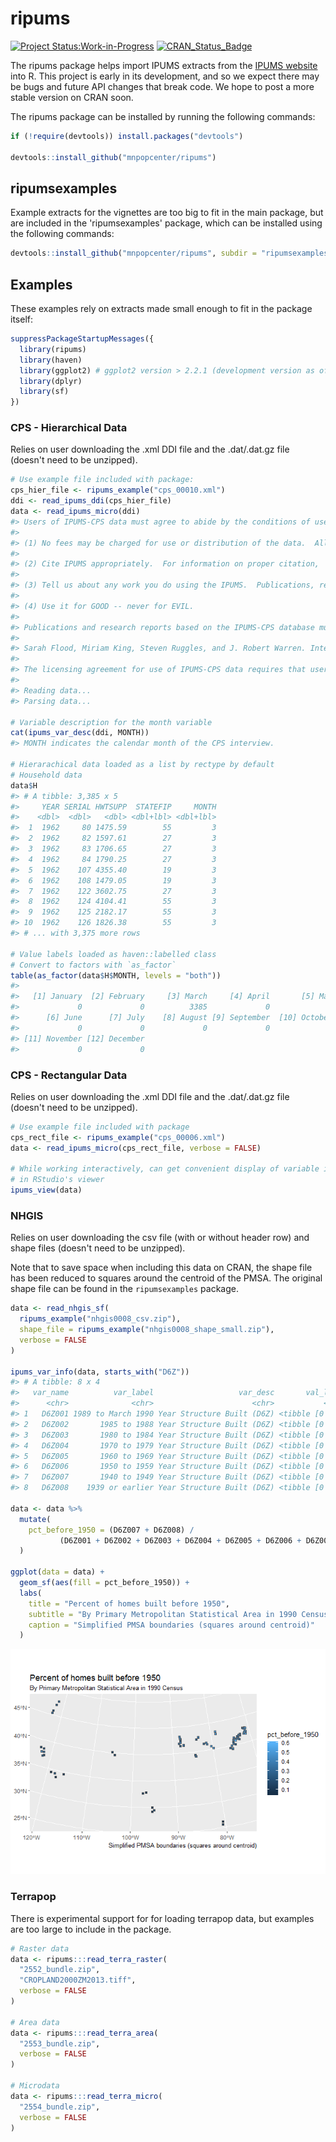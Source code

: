 
<!-- README.md is generated from README.Rmd. Please edit that file -->
ripums
======

[![Project Status:Work-in-Progress](http://www.repostatus.org/badges/latest/wip.svg)](http://www.repostatus.org/#wip) [![CRAN\_Status\_Badge](http://www.r-pkg.org/badges/version/ripums)](http://cran.r-project.org/web/packages/ripums)

The ripums package helps import IPUMS extracts from the [IPUMS website](https://www.ipums.org) into R. This project is early in its development, and so we expect there may be bugs and future API changes that break code. We hope to post a more stable version on CRAN soon.

The ripums package can be installed by running the following commands:

``` r
if (!require(devtools)) install.packages("devtools")

devtools::install_github("mnpopcenter/ripums")
```

ripumsexamples
--------------

Example extracts for the vignettes are too big to fit in the main package, but are included in the 'ripumsexamples' package, which can be installed using the following commands:

``` r
devtools::install_github("mnpopcenter/ripums", subdir = "ripumsexamples")
```

Examples
--------

These examples rely on extracts made small enough to fit in the package itself:

``` r
suppressPackageStartupMessages({
  library(ripums)
  library(haven)
  library(ggplot2) # ggplot2 version > 2.2.1 (development version as of 8/15/2017)
  library(dplyr)
  library(sf)
})
```

### CPS - Hierarchical Data

Relies on user downloading the .xml DDI file and the .dat/.dat.gz file (doesn't need to be unzipped).

``` r
# Use example file included with package:
cps_hier_file <- ripums_example("cps_00010.xml")
ddi <- read_ipums_ddi(cps_hier_file)
data <- read_ipums_micro(ddi)
#> Users of IPUMS-CPS data must agree to abide by the conditions of use. A user's license is valid for one year and may be renewed.  Users must agree to the following conditions:
#> 
#> (1) No fees may be charged for use or distribution of the data.  All persons are granted a limited license to use these data, but you may not charge a fee for the data if you distribute it to others.
#> 
#> (2) Cite IPUMS appropriately.  For information on proper citation,  refer to the citation requirement section of this DDI document.
#> 
#> (3) Tell us about any work you do using the IPUMS.  Publications, research  reports, or presentations making use of IPUMS-CPS should be added to our  Bibliography. Continued funding for the IPUMS depends on our ability to  show our sponsor agencies that researchers are using the data for productive  purposes.
#> 
#> (4) Use it for GOOD -- never for EVIL.
#> 
#> Publications and research reports based on the IPUMS-CPS database must cite it appropriately. The citation should include the following:
#> 
#> Sarah Flood, Miriam King, Steven Ruggles, and J. Robert Warren. Integrated Public Use Microdata Series, Current Population Survey: Version 5.0 [dataset]. Minneapolis, MN: University of Minnesota, 2017. https://doi.org/10.18128/D030.V5.0
#> 
#> The licensing agreement for use of IPUMS-CPS data requires that users supply us with the title and full citation for any publications, research reports, or educational materials making use of the data or documentation. Please add your citation to the IPUMS bibliography: http://bibliography.ipums.org/
#> 
#> Reading data...
#> Parsing data...

# Variable description for the month variable
cat(ipums_var_desc(ddi, MONTH))
#> MONTH indicates the calendar month of the CPS interview.

# Hierarachical data loaded as a list by rectype by default
# Household data
data$H
#> # A tibble: 3,385 x 5
#>     YEAR SERIAL HWTSUPP  STATEFIP     MONTH
#>    <dbl>  <dbl>   <dbl> <dbl+lbl> <dbl+lbl>
#>  1  1962     80 1475.59        55         3
#>  2  1962     82 1597.61        27         3
#>  3  1962     83 1706.65        27         3
#>  4  1962     84 1790.25        27         3
#>  5  1962    107 4355.40        19         3
#>  6  1962    108 1479.05        19         3
#>  7  1962    122 3602.75        27         3
#>  8  1962    124 4104.41        55         3
#>  9  1962    125 2182.17        55         3
#> 10  1962    126 1826.38        55         3
#> # ... with 3,375 more rows

# Value labels loaded as haven::labelled class
# Convert to factors with `as_factor`
table(as_factor(data$H$MONTH, levels = "both"))
#> 
#>   [1] January  [2] February     [3] March     [4] April       [5] May 
#>             0             0          3385             0             0 
#>      [6] June      [7] July    [8] August [9] September  [10] October 
#>             0             0             0             0             0 
#> [11] November [12] December 
#>             0             0
```

### CPS - Rectangular Data

Relies on user downloading the .xml DDI file and the .dat/.dat.gz file (doesn't need to be unzipped).

``` r
# Use example file included with package
cps_rect_file <- ripums_example("cps_00006.xml")
data <- read_ipums_micro(cps_rect_file, verbose = FALSE)

# While working interactively, can get convenient display of variable information
# in RStudio's viewer
ipums_view(data)
```

### NHGIS

Relies on user downloading the csv file (with or without header row) and shape files (doesn't need to be unzipped).

Note that to save space when including this data on CRAN, the shape file has been reduced to squares around the centroid of the PMSA. The original shape file can be found in the `ripumsexamples` package.

``` r
data <- read_nhgis_sf(
  ripums_example("nhgis0008_csv.zip"),
  shape_file = ripums_example("nhgis0008_shape_small.zip"),
  verbose = FALSE
)

ipums_var_info(data, starts_with("D6Z"))
#> # A tibble: 8 x 4
#>   var_name          var_label                   var_desc       val_labels
#>      <chr>              <chr>                      <chr>           <list>
#> 1   D6Z001 1989 to March 1990 Year Structure Built (D6Z) <tibble [0 x 2]>
#> 2   D6Z002       1985 to 1988 Year Structure Built (D6Z) <tibble [0 x 2]>
#> 3   D6Z003       1980 to 1984 Year Structure Built (D6Z) <tibble [0 x 2]>
#> 4   D6Z004       1970 to 1979 Year Structure Built (D6Z) <tibble [0 x 2]>
#> 5   D6Z005       1960 to 1969 Year Structure Built (D6Z) <tibble [0 x 2]>
#> 6   D6Z006       1950 to 1959 Year Structure Built (D6Z) <tibble [0 x 2]>
#> 7   D6Z007       1940 to 1949 Year Structure Built (D6Z) <tibble [0 x 2]>
#> 8   D6Z008    1939 or earlier Year Structure Built (D6Z) <tibble [0 x 2]>

data <- data %>%
  mutate(
    pct_before_1950 = (D6Z007 + D6Z008) / 
           (D6Z001 + D6Z002 + D6Z003 + D6Z004 + D6Z005 + D6Z006 + D6Z007 + D6Z008)
  )

ggplot(data = data) + 
  geom_sf(aes(fill = pct_before_1950)) + 
  labs(
    title = "Percent of homes built before 1950", 
    subtitle = "By Primary Metropolitan Statistical Area in 1990 Census", 
    caption = "Simplified PMSA boundaries (squares around centroid)"
  )
```

![](README-unnamed-chunk-7-1.png)

### Terrapop

There is experimental support for for loading terrapop data, but examples are too large to include in the package.

``` r
# Raster data
data <- ripums:::read_terra_raster(
  "2552_bundle.zip",
  "CROPLAND2000ZM2013.tiff",
  verbose = FALSE
)

# Area data
data <- ripums:::read_terra_area(
  "2553_bundle.zip",
  verbose = FALSE
)

# Microdata
data <- ripums:::read_terra_micro(
  "2554_bundle.zip",
  verbose = FALSE
)
```
